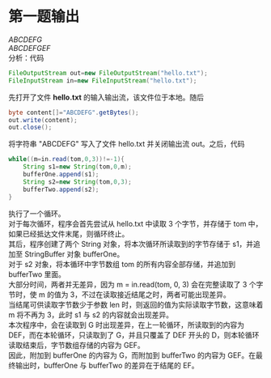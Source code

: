 # 第一题输出
*ABCDEFG
<br>ABCDEFGEF*
<br>分析：代码
```java
FileOutputStream out=new FileOutputStream("hello.txt");
FileInputStream in=new FileInputStream("hello.txt");
```
先打开了文件 __hello.txt__ 的输入输出流，该文件位于本地。随后
```java
byte content[]="ABCDEFG".getBytes();
out.write(content);
out.close();
```
将字符串 "ABCDEFG" 写入了文件 hello.txt 并关闭输出流 out。之后，代码
```java
while((m=in.read(tom,0,3))!=-1){
    String s1=new String(tom,0,m);
    bufferOne.append(s1);
    String s2=new String(tom,0,3);
    bufferTwo.append(s2);
}
```
执行了一个循环。
<br>对于每次循环，程序会首先尝试从 hello.txt 中读取 3 个字节，并存储于 tom 中，如果已经抵达文件末尾，则循环终止。
<br>其后，程序创建了两个 String 对象，将本次循环所读取到的字节存储于 s1，并追加至 StringBuffer 对象 bufferOne。
<br>对于 s2 对象，将本循环中字节数组 tom 的所有内容全部存储，并追加到 bufferTwo 里面。
<br>大部分时间，两者并无差异，因为 m = in.read(tom, 0, 3) 会在完整读取了 3 个字节时，使 m 的值为 3，不过在读取接近结尾之时，两者可能出现差异。
<br>当结尾可供读取字节数少于参数 len 时，则返回的值为实际读取字节数，这意味着 m 将不再为 3，此时 s1 与 s2 的内容就会出现差异。
<br>本次程序中，会在读取到 G 时出现差异，在上一轮循环，所读取到的内容为 DEF，而在本轮循环，只读取到了 G，并且只覆盖了 DEF 开头的 D，则本轮循环读取结束后，字节数组存储的内容为 GEF。
<br>因此，附加到 bufferOne 的内容为 G，而附加到 bufferTwo 的内容为 GEF。在最终输出时，bufferOne 与 bufferTwo 的差异在于结尾的 EF。